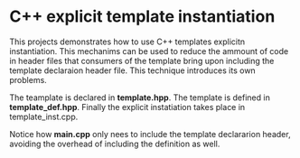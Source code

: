 # C++ explicit template instantiation

This projects demonstrates how to use C++ templates explicitn instantiation. This mechanims can be used to reduce the ammount of code in header files that consumers of the template bring upon including the template declaraion header file. This technique introduces its own problems.

The teamplate is declared in __template.hpp__. The template is defined in __template_def.hpp__. Finally the explicit instatiation takes place in template_inst.cpp.

Notice how __main.cpp__ only nees to include the template declararion header, avoiding the overhead of including the definition as well.